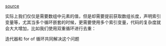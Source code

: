 [source](https://juejin.im/post/5b444268f265da0f98313d26)

实际上我们仅仅是需要数组中元素的值，但是却需要提前获取数组长度，声明索引变量等，尤其当多个循环嵌套的时候，更需要使用多个索引变量，代码的复杂度就会大大增加，比如我们使用双重循环进行去重：

迭代器和 for of 循环共同解决这个问题


